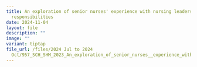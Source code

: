 ```yaml
---
title: An exploration of senior nurses' experience with nursing leadership
  responsibilities
date: 2024-11-04
layout: file
description: ""
image: ""
variant: tiptap
file_url: /files/2024 Jul to 2024
  Oct/957_SCH_SHM_2023_An_exploration_of_senior_nurses__experience_with_nursing_leadership_responsibilities_at_community_health.pdf
---
```

